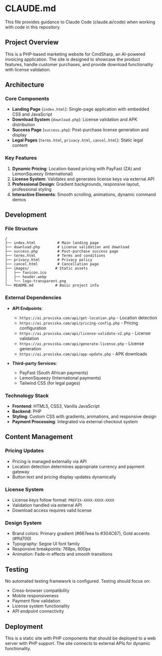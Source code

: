 # CLAUDE.md

This file provides guidance to Claude Code (claude.ai/code) when working with code in this repository.

## Project Overview

This is a PHP-based marketing website for CmdSharp, an AI-powered invoicing application. The site is designed to showcase the product features, handle customer purchases, and provide download functionality with license validation.

## Architecture

### Core Components

- **Landing Page** (`index.html`): Single-page application with embedded CSS and JavaScript
- **Download System** (`download.php`): License validation and APK distribution
- **Success Page** (`success.php`): Post-purchase license generation and display
- **Legal Pages** (`terms.html`, `privacy.html`, `cancel.html`): Static legal content

### Key Features

1. **Dynamic Pricing**: Location-based pricing with PayFast (ZA) and LemonSqueezy (International)
2. **License System**: Validates and generates license keys via external API
3. **Professional Design**: Gradient backgrounds, responsive layout, professional styling
4. **Interactive Elements**: Smooth scrolling, animations, dynamic command demos

## Development

### File Structure
```
/
├── index.html          # Main landing page
├── download.php        # License validation and download
├── success.php         # Post-purchase success page
├── terms.html          # Terms and conditions
├── privacy.html        # Privacy policy
├── cancel.html         # Cancellation page
├── images/            # Static assets
│   ├── favicon.ico
│   ├── header.webp
│   └── logo-transparent.png
└── README.md          # Basic project info
```

### External Dependencies

- **API Endpoints**: 
  - `https://ai.proviska.com/api/get-location.php` - Location detection
  - `https://ai.proviska.com/api/pricing-config.php` - Pricing configuration
  - `https://ai.proviska.com/api/license-validate-v2.php` - License validation
  - `https://ai.proviska.com/api/generate-license.php` - License generation
  - `https://ai.proviska.com/api/app-update.php` - APK downloads

- **Third-party Services**:
  - PayFast (South African payments)
  - LemonSqueezy (International payments)
  - Tailwind CSS (for legal pages)

### Technology Stack

- **Frontend**: HTML5, CSS3, Vanilla JavaScript
- **Backend**: PHP
- **Styling**: Custom CSS with gradients, animations, and responsive design
- **Payment Processing**: Integrated via external checkout system

## Content Management

### Pricing Updates
- Pricing is managed externally via API
- Location detection determines appropriate currency and payment gateway
- Button text and pricing display updates dynamically

### License System
- License keys follow format: `PREFIX-XXXX-XXXX-XXXX`
- Validation handled via external API
- Download access requires valid license

### Design System
- Brand colors: Primary gradient (#667eea to #304C67), Gold accents (#ffd700)
- Typography: Segoe UI font family
- Responsive breakpoints: 768px, 600px
- Animation: Fade-in effects and smooth transitions

## Testing

No automated testing framework is configured. Testing should focus on:
- Cross-browser compatibility
- Mobile responsiveness
- Payment flow validation
- License system functionality
- API endpoint connectivity

## Deployment

This is a static site with PHP components that should be deployed to a web server with PHP support. The site connects to external APIs for dynamic functionality.